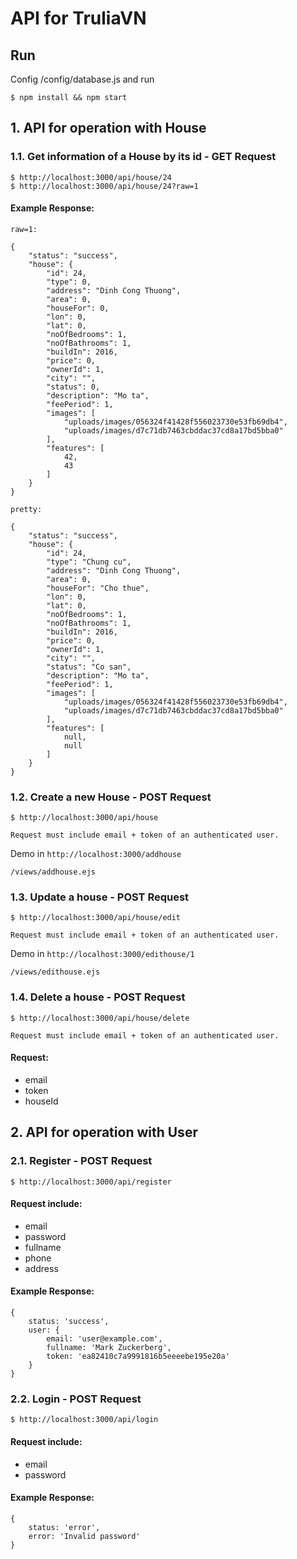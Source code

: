 API for TruliaVN
================



## Run

Config /config/database.js and run

	$ npm install && npm start

## 1. API for operation with House

### 1.1. Get information of a House by its id - GET Request
	$ http://localhost:3000/api/house/24
	$ http://localhost:3000/api/house/24?raw=1

#### Example Response:

``raw=1:``

	{
		"status": "success",
		"house": {
			"id": 24,
			"type": 0,
			"address": "Dinh Cong Thuong",
			"area": 0,
			"houseFor": 0,
			"lon": 0,
			"lat": 0,
			"noOfBedrooms": 1,
			"noOfBathrooms": 1,
			"buildIn": 2016,
			"price": 0,
			"ownerId": 1,
			"city": "",
			"status": 0,
			"description": "Mo ta",
			"feePeriod": 1,
			"images": [
				"uploads/images/056324f41428f556023730e53fb69db4",
				"uploads/images/d7c71db7463cbddac37cd8a17bd5bba0"
			],
			"features": [
				42,
				43
			]
		}
	}

``pretty:``

	{
		"status": "success",
		"house": {
			"id": 24,
			"type": "Chung cu",
			"address": "Dinh Cong Thuong",
			"area": 0,
			"houseFor": "Cho thue",
			"lon": 0,
			"lat": 0,
			"noOfBedrooms": 1,
			"noOfBathrooms": 1,
			"buildIn": 2016,
			"price": 0,
			"ownerId": 1,
			"city": "",
			"status": "Co san",
			"description": "Mo ta",
			"feePeriod": 1,
			"images": [
				"uploads/images/056324f41428f556023730e53fb69db4",
				"uploads/images/d7c71db7463cbddac37cd8a17bd5bba0"
			],
			"features": [
				null,
				null
			]
		}
	}

### 1.2. Create a new House - POST Request
	$ http://localhost:3000/api/house

`` Request must include email + token of an authenticated user. ``

Demo in `` http://localhost:3000/addhouse ``

`` /views/addhouse.ejs ``

### 1.3. Update a house - POST Request

	$ http://localhost:3000/api/house/edit
`` Request must include email + token of an authenticated user. ``

Demo in `` http://localhost:3000/edithouse/1 ``

`` /views/edithouse.ejs ``

### 1.4. Delete a house - POST Request
	$ http://localhost:3000/api/house/delete
`` Request must include email + token of an authenticated user. ``
#### Request:
- email
- token
- houseId



## 2. API for operation with User

### 2.1. Register - POST Request
	$ http://localhost:3000/api/register
#### Request include:
- email
- password
- fullname
- phone
- address

#### Example Response:
	{
		status: 'success',
		user: {
			email: 'user@example.com',
			fullname: 'Mark Zuckerberg',
			token: 'ea82410c7a9991816b5eeeebe195e20a'
		}
	}

### 2.2. Login - POST Request
	$ http://localhost:3000/api/login
#### Request include:
- email
- password

#### Example Response:
	{
		status: 'error',
		error: 'Invalid password'
	}